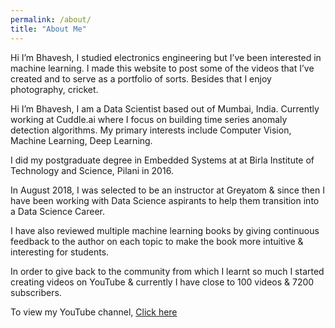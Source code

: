 ```yaml
---
permalink: /about/
title: "About Me"
---
```


Hi I’m Bhavesh, I studied electronics engineering but I’ve been interested in machine learning. I made this website to post some of the videos that I’ve created and to serve as a portfolio of sorts. Besides that I enjoy photography, cricket.

Hi I’m Bhavesh, I am a Data Scientist based out of Mumbai, India. Currently working at Cuddle.ai where I focus on building time series anomaly detection algorithms. My primary interests include Computer Vision, Machine Learning, Deep Learning.

I did my postgraduate degree in Embedded Systems at at Birla Institute of Technology and Science, Pilani in 2016.

In August 2018, I was selected to be an instructor at Greyatom & since then I have been working with Data Science aspirants to help them transition into a Data Science Career. 

I have also reviewed multiple machine learning books by giving continuous feedback to the author on each topic to make the book more intuitive & interesting for students. 

In order to give back to the community from which I learnt so much I started creating videos on YouTube & currently I have close to 100 videos & 7200 subscribers.

To view my YouTube channel, [Click here](https://youtube.com/BhaveshBhatt8791)